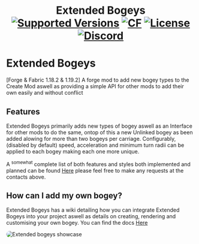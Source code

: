 
<h1 align="center">Extended Bogeys  <br>
	<a href="https://www.curseforge.com/minecraft/mc-mods/create-extended-bogeys/files"><img src="https://img.shields.io/badge/Available%20for-MC%201.18.2 TO 1.19.2-c70039" alt="Supported Versions"></a>
  <a href="https://www.curseforge.com/minecraft/mc-mods/create-extended-bogeys"><img src="http://cf.way2muchnoise.eu/-.svg" alt="CF"></a>
	<a href="https://github.com/Rabbitminers/Extended-Bogeys/blob/rewrite/LICENSE"><img src="https://img.shields.io/github/license/Rabbitminers/Extended-Bogeys?style=flat&color=900c3f" alt="License"></a>
	<a href="https://discord.gg/create-addon-hub-891929048895356948"><img src="https://img.shields.io/discord/891929048895356948?color=5865f2&label=Discord&style=flat" alt="Discord"></a>
</h1>

# Extended Bogeys
[Forge & Fabric 1.18.2 & 1.19.2] A forge mod to add new bogey types to the Create Mod aswell as providing a simple API for other mods to add their own easily and without conflict

## Features
Extended Bogeys primarily adds new types of bogey aswell as an Interface for other mods to do the same, ontop of this a new Unlinked bogey as been added alowing for more than two bogeys per carriage. Configurably, (disabled by default) speed, acceleration and minimum turn radii can be applied to each bogey making each one more unique.

A <sup>somewhat</sup> complete list of both features and styles both implemented and planned can be found <a href="https://github.com/Rabbitminers/Extended-Bogeys/blob/rewrite/TODO.md">Here</a> please feel free to make any requests at the contacts above.

## How can I add my own bogey?
Extended Bogeys has a wiki detailing how you can integrate Extended Bogeys into your project aswell as details on creating, rendering and customising your own bogey. You can find the docs <a href="https://github.com/Rabbitminers/Extended-Bogeys/wiki">Here</a>

<img src="https://user-images.githubusercontent.com/79579164/215903175-7acbd4f6-b221-4e2f-9305-efaf1c621ad0.png"
     alt="Extended bogeys showcase"
     style="float: left; border-radius: 10px" />
